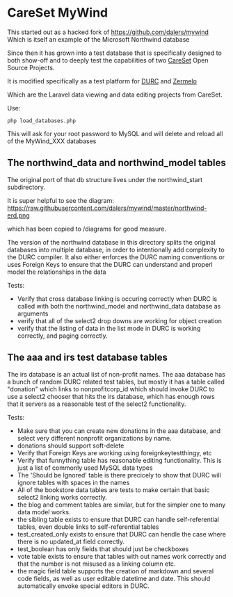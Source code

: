 CareSet MyWind
=================

This started out as a hacked fork of https://github.com/dalers/mywind
Which is itself an example of the Microsoft Northwind database

Since then it has grown into a test database that is specifically designed to both show-off and to deeply test
the capabilities of two [CareSet](https://careset.com) Open Source Projects.

It is modified specifically as a test platform for [DURC](https://github.com/CareSet/DURC) and [Zermelo](https://github.com/CareSet/Zermelo)

Which are the Laravel data viewing and data editing projects from CareSet. 

Use:
```
php load_databases.php
```

This will ask for your root password to MySQL and will delete and reload all of the MyWind_XXX databases


The northwind_data and northwind_model tables
-----------------

The original port of that db structure lives under the northwind_start subdirectory.

It is super helpful to see the diagram:
https://raw.githubusercontent.com/dalers/mywind/master/northwind-erd.png

which has been copied to /diagrams for good measure. 

The version of the northwind database in this directory splits the original databases 
into multiple database, in order to intentionally add complexity to 
the DURC compiler. It also either enforces the DURC naming conventions or uses Foreign Keys to ensure that the DURC can understand and properl model the relationships
in the data 

Tests: 

* Verify that cross database linking is occuring correctly when DURC is called with both the northwind_model and northwind_data database as arguments
* verify that all of the select2 drop downs are working for object creation
* verify that the listing of data in the list mode in DURC is working correctly, and paging correctly. 

The aaa and irs test database tables
----------------------

The irs database is an actual list of non-profit names. 
The aaa database has a bunch of random DURC related test tables, but mostly it has a table called "donation" which links to nonprofitcorp_id which 
should invoke DURC to use a select2 chooser that hits the irs database, which has enough rows that it servers as a reasonable test
of the select2 functionality. 

Tests: 
* Make sure that you can create new donations in the aaa database, and select very different nonprofit organizations by name. 
* donations should support soft-delete
* Verify that Foreign Keys are working using foreignkeytestthingy, etc 
* Verify that funnything table has reasonable editing functionality. This is just a list of commonly used MySQL data types
* The 'Should be Ignored' table is there precicely to show that DURC will ignore tables with spaces in the names
* All of the bookstore data tables are tests to make certain that basic select2 linking works correctly. 
* the blog and comment tables are similar, but for the simpler one to many data model works.
* the sibling table exists to ensure that DURC can handle self-referential tables, even double links to self-referential tables
* test_created_only exists to ensure that DURC can hendle the case where there is no updated_at field correctly.
* test_boolean has only fields that should just be checkboxes
* vote table exists to ensure that tables with out names work correctly and that the number is not misused as a linking column etc.
* the magic field table supports the creation of markdown and several code fields, as well as user editable datetime and date. This should automatically envoke special editors in DURC.  




